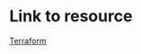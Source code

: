 
# Link to resource
[Terraform](https://docs.google.com/document/d/1vbNkHCgHaIFPSgLje44y4VA6mYnUq0dl2X7GRB5LLPY/edit?usp=sharing)